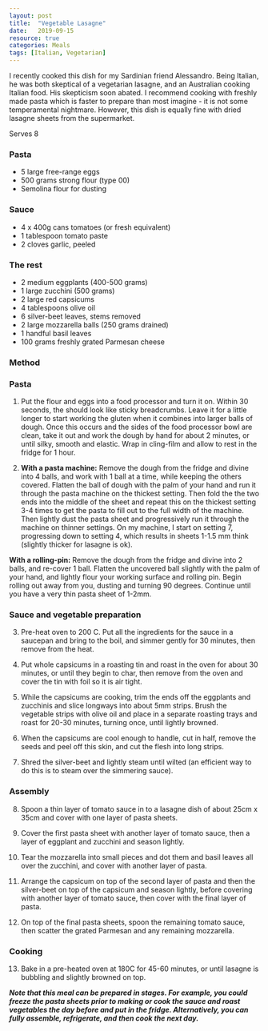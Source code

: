 ```yaml
---
layout: post
title:  "Vegetable Lasagne"
date:   2019-09-15
resource: true
categories: Meals
tags: [Italian, Vegetarian]
---
```

I recently cooked this dish for my Sardinian friend Alessandro. Being Italian, he was both skeptical of a vegetarian lasagne, and an Australian cooking Italian food. His skepticism soon abated. I recommend cooking with freshly made pasta which is faster to prepare than most imagine - it is not some temperamental nightmare. However, this dish is equally fine with dried lasagne sheets from the supermarket.  

Serves 8

### Pasta
* 5 large free-range eggs
* 500 grams strong flour (type 00)
* Semolina flour for dusting

### Sauce 
* 4 x 400g cans tomatoes (or fresh equivalent)
* 1 tablespoon tomato paste 
* 2 cloves garlic, peeled 

### The rest
* 2 medium eggplants (400-500 grams)
* 1 large zucchini (500 grams)
* 2 large red capsicums 
* 4 tablespoons olive oil
* 6 silver-beet leaves, stems removed
* 2 large mozzarella balls (250 grams drained)
* 1 handful basil leaves
* 100 grams freshly grated Parmesan cheese

### Method

### Pasta
1. Put the flour and eggs into a food processor and turn it on. Within 30 seconds, the should look like sticky breadcrumbs. Leave it for a little longer to start working the gluten when it combines into larger balls of dough. Once this occurs and the sides of the food processor bowl are clean, take it out and work the dough by hand for about 2 minutes, or until silky, smooth and elastic. Wrap in cling-film and allow to rest in the fridge for 1 hour. 

2. **With a pasta machine:** Remove the dough from the fridge and divine into 4 balls, and work with 1 ball at a time, while keeping the others covered. Flatten the ball of dough with the palm of your hand and run it through the pasta machine on the thickest setting. Then fold the the two ends into the middle of the sheet and repeat this on the thickest setting 3-4 times to get the pasta to fill out to the full width of the machine. Then lightly dust the pasta sheet and progressively run it through the machine on thinner settings. On my machine, I start on setting 7, progressing down to setting 4, which results in sheets 1-1.5 mm think (slightly thicker for lasagne is ok).

**With a rolling-pin:** Remove the dough from the fridge and divine into 2 balls, and re-cover 1 ball. Flatten the uncovered ball slightly with the palm of your hand, and lightly flour your working surface and rolling pin. Begin rolling out away from you, dusting and turning 90 degrees. Continue until you have a very thin pasta sheet of 1-2mm.

### Sauce and vegetable preparation
3. Pre-heat oven to 200 C. Put all the ingredients for the sauce in a saucepan and bring to the boil, and simmer gently for 30 minutes, then remove from the heat. 

4. Put whole capsicums in a roasting tin and roast in the oven for about 30 minutes, or until they begin to char, then remove from the oven and cover the tin with foil so it is air tight. 

5. While the capsicums are cooking, trim the ends off the eggplants and zucchinis and slice longways into about 5mm strips. Brush the vegetable strips with olive oil and place in a separate roasting trays and roast for 20-30 minutes, turning once, until lightly browned. 

6. When the capsicums are cool enough to handle, cut in half, remove the seeds and peel off this skin, and cut the flesh into long strips. 

7. Shred the silver-beet and lightly steam until wilted (an efficient way to do this is to steam over the simmering sauce). 

### Assembly

8. Spoon a thin layer of tomato sauce in to a lasagne dish of about 25cm x 35cm and cover with one layer of pasta sheets. 

9. Cover the first pasta sheet with another layer of tomato sauce, then a layer of eggplant and zucchini and season lightly.

10. Tear the mozzarella into small pieces and dot them and basil leaves all over the zucchini, and cover with another layer of pasta. 

11. Arrange the capsicum on top of the second layer of pasta and then the silver-beet on top of the capsicum and season lightly, before covering with another layer of tomato sauce, then cover with the final layer of pasta.

12. On top of the final pasta sheets, spoon the remaining tomato sauce, then scatter the grated Parmesan and any remaining mozzarella.   

### Cooking

13. Bake in a pre-heated oven at 180C for 45-60 minutes, or until lasagne is bubbling and slightly browned on top. 

***Note that this meal can be prepared in stages. For example, you could freeze the pasta sheets prior to making or cook the sauce and roast vegetables the day before and put in the fridge. Alternatively, you can fully assemble, refrigerate, and then cook the next day.*** 


